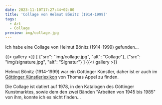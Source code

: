 ```yaml
---
date: 2023-11-10T17:27:44+02:00
title: 'Collage von Helmut Bönitz (1914-1999)'
tags:
  - Art
  - Collage
preview: img/collage.jpg
---
```


Ich habe eine Collage von Helmut Bönitz (1914-1999) gefunden...
<!--more-->

{{< gallery >}}
[
  {"src": "img/collage.jpg", "alt": "Collage"},
  {"src": "img/signature.jpg", "alt": "Signatur"}
]
{{</ gallery >}}

Helmut Bönitz (1914-1999) war ein Göttinger Künstler, daher ist er auch im [Göttinger Künstlerlexikon](https://univerlag.uni-goettingen.de/bitstream/handle/3/isbn-978-3-86395-504-5/Appel_diss.pdf) von Thomas Appel zu finden.

Die Collage ist datiert auf 1978, in den Katalogen des Göttinger Kunstmarktes, sowie dem den zwei Bänden "Arbeiten von 1945 bis 1985" von ihm, konnte ich es nicht finden...

